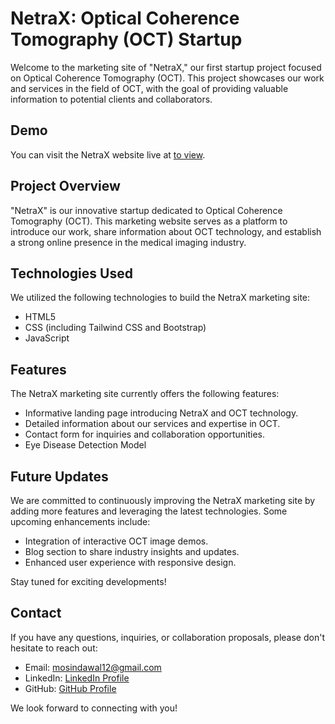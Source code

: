 # NetraX: Optical Coherence Tomography (OCT) Startup

Welcome to the marketing site of "NetraX," our first startup project focused on Optical Coherence Tomography (OCT). This project showcases our work and services in the field of OCT, with the goal of providing valuable information to potential clients and collaborators.

## Demo

You can visit the NetraX website live at [to view](https://mohasindawal.github.io/OCT_NetraX-miniProject/).

## Project Overview

"NetraX" is our innovative startup dedicated to Optical Coherence Tomography (OCT). This marketing website serves as a platform to introduce our work, share information about OCT technology, and establish a strong online presence in the medical imaging industry.

## Technologies Used

We utilized the following technologies to build the NetraX marketing site:

- HTML5
- CSS (including Tailwind CSS and Bootstrap)
- JavaScript

## Features

The NetraX marketing site currently offers the following features:

- Informative landing page introducing NetraX and OCT technology.
- Detailed information about our services and expertise in OCT.
- Contact form for inquiries and collaboration opportunities.
- Eye Disease Detection Model 

## Future Updates

We are committed to continuously improving the NetraX marketing site by adding more features and leveraging the latest technologies. Some upcoming enhancements include:

- Integration of interactive OCT image demos.
- Blog section to share industry insights and updates.
- Enhanced user experience with responsive design.

Stay tuned for exciting developments!

## Contact

If you have any questions, inquiries, or collaboration proposals, please don't hesitate to reach out:

- Email: mosindawal12@gmail.com
- LinkedIn: [LinkedIn Profile](https://www.linkedin.com/in/mohasin-jawale-403931215)
- GitHub: [GitHub Profile](https://github.com/Mohasindawal)

We look forward to connecting with you!


